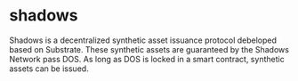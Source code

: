 # shadows
Shadows is a decentralized synthetic asset issuance protocol debeloped based on Substrate. These synthetic assets are guaranteed by the Shadows Network pass DOS. As long as DOS is locked in a smart contract, synthetic assets can be issued.
